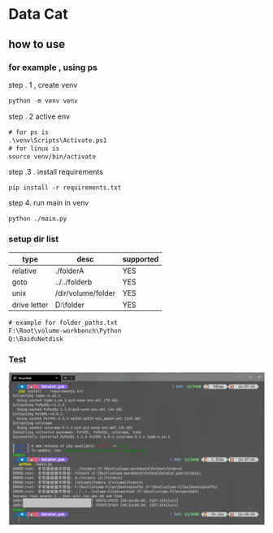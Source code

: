 # Data Cat



## how to use 

### for example , using ps

step . 1 , create venv

```powershell
python -m venv venv
```

step . 2 active env 

```
# for ps is 
.\venv\Scripts\Activate.ps1
# for linux is
source venv/bin/activate
```

step .3 . install requirements

```
pip install -r requirements.txt
```

step 4. run main in venv

```
python ./main.py
```



### setup dir list



| type         | desc               | supported |
| ------------ | ------------------ | --------- |
| relative     | ./folderA          | YES       |
| goto         | ../../folderb      | YES       |
| unix         | /dir/volume/folder | YES       |
| drive letter | D:\folder          | YES       |

```
# example for folder_paths.txt
F:\Root\volume-workbench\Python
Q:\BaiduNetdisk
```





### Test


![Test Result](https://github.com/HinxCorporation/DataCat_slim/raw/main/readme.assets/image-20230928165425256.png)

